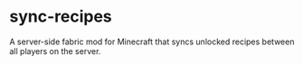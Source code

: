 # sync-recipes
A server-side fabric mod for Minecraft that syncs unlocked recipes between all players on the server.

